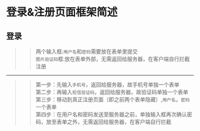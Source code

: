 登录&注册页面框架简述
===================
登录
---------------
>>两个输入框:`用户名`和`密码`需要放在表单里提交<br>
>>`图片验证码`框:放在表单外部，无需返回给服务器，在客户端自行拦截<br>
注册
---------------
>>第一步：先输入`手机号`，返回给服务器，故手机号单独一个表单<br>
>>第二步：再输入`短信验证码`，返回给服务器，故验证码单独一个表单<br>
>>第三步：移动到真正注册页面（即之前两个表单隐藏）,`用户名`，`密码`一个表单<br>
>>第四步：在用户名和密码发送至服务器之前，单独输入框再次确认密码，放至表单之外，无需返回给服务器，在客户端自行拦截<br>
